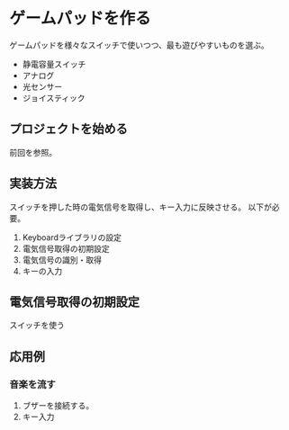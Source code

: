 # ゲームパッドを作る

ゲームパッドを様々なスイッチで使いつつ、最も遊びやすいものを選ぶ。

  * 静電容量スイッチ
  * アナログ
  * 光センサー
  * ジョイスティック


## プロジェクトを始める

前回を参照。


## 実装方法

スイッチを押した時の電気信号を取得し、キー入力に反映させる。
以下が必要。

  1. Keyboardライブラリの設定
  1. 電気信号取得の初期設定
  2. 電気信号の識別・取得
  3. キーの入力


## 電気信号取得の初期設定



スイッチを使う



## 応用例

### 音楽を流す

  1. ブザーを接続する。
  2. キー入力